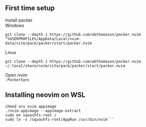 ## First time setup

Install packer  
Windows
```
git clone --depth 1 https://github.com/wbthomason/packer.nvim "%USERPROFILE%/AppData/Local/nvim-data/site/pack/packer/start/packer.nvim
```
Linux
```
git clone --depth 1 https://github.com/wbthomason/packer.nvim ~/.local/share/nvim/site/pack/packer/start/packer.nvim
```

 Open nvim  
 `:PackerSync`

## Installing neovim on WSL
```curl -LO https://github.com/neovim/neovim/releases/latest/download/nvim.appimage
chmod u+x nvim.appimage
./nvim.appimage --appimage-extract
sudo mv squashfs-root /
sudo ln -s /squashfs-root/AppRun /usr/bin/nvim```

